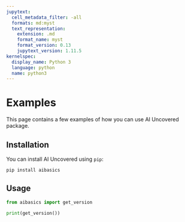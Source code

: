 ```yaml
---
jupytext:
  cell_metadata_filter: -all
  formats: md:myst
  text_representation:
    extension: .md
    format_name: myst
    format_version: 0.13
    jupytext_version: 1.11.5
kernelspec:
  display_name: Python 3
  language: python
  name: python3
---
```


# Examples

This page contains a few examples of how you can use AI Uncovered package.

## Installation

You can install AI Uncovered using `pip`:

```{code-cell}
pip install aibasics
```

## Usage

```python
from aibasics import get_version

print(get_version())
```
